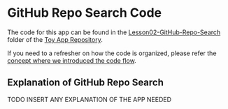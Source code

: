 
# GitHub Repo Search Code
The code for this app can be found in the [Lesson02-GitHub-Repo-Search](https://github.com/udacity/ud851-Exercises/tree/student/Lesson02-GitHub-Repo-Search) folder of the [Toy App Repository](https://github.com/udacity/ud851-Exercises).

If you need to a refresher on how the code is organized, please refer the [concept where we introduced the code flow](https://classroom.udacity.com/courses/ud851/lessons/93affc67-3f0b-4f9b-b3a4-a7a26f241a86/concepts/115d08bb-f114-46fa-b693-5c6ce1445c07).

## Explanation of GitHub Repo Search
TODO INSERT ANY EXPLANATION OF THE APP NEEDED
 